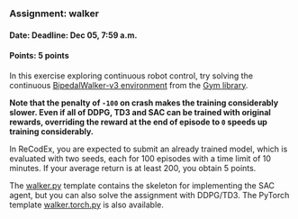 ### Assignment: walker
#### Date: Deadline: Dec 05, 7:59 a.m.
#### Points: 5 points

In this exercise exploring continuous robot control,
try solving the continuous [BipedalWalker-v3 environment](https://www.gymlibrary.dev/environments/box2d/bipedal_walker/)
from the [Gym library](https://www.gymlibrary.dev/).

**Note that the penalty of `-100` on crash makes the training considerably slower.
Even if all of DDPG, TD3 and SAC can be trained with original rewards, overriding
the reward at the end of episode to `0` speeds up training considerably.**

In ReCodEx, you are expected to submit an already trained model,
which is evaluated with two seeds, each for 100 episodes with a time
limit of 10 minutes. If your average return is at least 200, you obtain
5 points.

The [walker.py](https://github.com/ufal/npfl122/tree/master/labs/08/walker.py)
template contains the skeleton for implementing the SAC agent, but you can
also solve the assignment with DDPG/TD3. The PyTorch template
[walker.torch.py](https://github.com/ufal/npfl122/tree/master/labs/08/walker.torch.py)
is also available.
